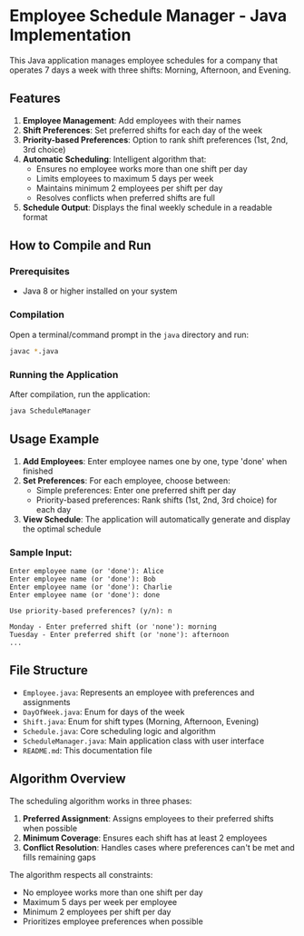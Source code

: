 # Employee Schedule Manager - Java Implementation

This Java application manages employee schedules for a company that operates 7 days a week with three shifts: Morning, Afternoon, and Evening.

## Features

1. **Employee Management**: Add employees with their names
2. **Shift Preferences**: Set preferred shifts for each day of the week
3. **Priority-based Preferences**: Option to rank shift preferences (1st, 2nd, 3rd choice)
4. **Automatic Scheduling**: Intelligent algorithm that:
   - Ensures no employee works more than one shift per day
   - Limits employees to maximum 5 days per week
   - Maintains minimum 2 employees per shift per day
   - Resolves conflicts when preferred shifts are full
5. **Schedule Output**: Displays the final weekly schedule in a readable format

## How to Compile and Run

### Prerequisites
- Java 8 or higher installed on your system

### Compilation
Open a terminal/command prompt in the `java` directory and run:

```bash
javac *.java
```

### Running the Application
After compilation, run the application:

```bash
java ScheduleManager
```

## Usage Example

1. **Add Employees**: Enter employee names one by one, type 'done' when finished
2. **Set Preferences**: For each employee, choose between:
   - Simple preferences: Enter one preferred shift per day
   - Priority-based preferences: Rank shifts (1st, 2nd, 3rd choice) for each day
3. **View Schedule**: The application will automatically generate and display the optimal schedule

### Sample Input:
```
Enter employee name (or 'done'): Alice
Enter employee name (or 'done'): Bob
Enter employee name (or 'done'): Charlie
Enter employee name (or 'done'): done

Use priority-based preferences? (y/n): n

Monday - Enter preferred shift (or 'none'): morning
Tuesday - Enter preferred shift (or 'none'): afternoon
...
```

## File Structure

- `Employee.java`: Represents an employee with preferences and assignments
- `DayOfWeek.java`: Enum for days of the week
- `Shift.java`: Enum for shift types (Morning, Afternoon, Evening)
- `Schedule.java`: Core scheduling logic and algorithm
- `ScheduleManager.java`: Main application class with user interface
- `README.md`: This documentation file

## Algorithm Overview

The scheduling algorithm works in three phases:

1. **Preferred Assignment**: Assigns employees to their preferred shifts when possible
2. **Minimum Coverage**: Ensures each shift has at least 2 employees
3. **Conflict Resolution**: Handles cases where preferences can't be met and fills remaining gaps

The algorithm respects all constraints:
- No employee works more than one shift per day
- Maximum 5 days per week per employee
- Minimum 2 employees per shift per day
- Prioritizes employee preferences when possible 